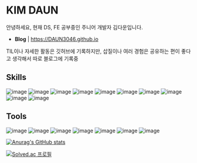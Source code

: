 # KIM DAUN
안녕하세요, 현재 DS, FE 공부중인 주니어 개발자 김다운입니다.
<!-- - **Introduce** | [Notion page](https://www.notion.so/daun3046/Daun-Kim-2c7dcf5935d0463b9b44f65ec0632d13) -->
- **Blog** | https://DAUN3046.github.io

TIL이나 자세한 활동은 깃허브에 기록하지만, 삽질이나 여러 경험은 공유하는 편이 좋다고 생각해서 따로 블로그에 기록중

## Skills
<!-- 기술 스택 -->
<!-- HTML5, CSS, JS, React, Python, R, C++, C#, Mysql, Swift, Github-->
![image](https://img.shields.io/badge/HTML5-E34F26?style=for-the-badge&logo=HTML5&logoColor=white)
![image](https://img.shields.io/badge/CSS3-1572B6?style=for-the-badge&logo=CSS3&logoColor=white)
![image](https://img.shields.io/badge/JavaScript-F7DF1E?style=for-the-badge&logo=JavaScript&logoColor=black)
![image](https://img.shields.io/badge/React-20232A?style=for-the-badge&logo=react&logoColor=61DAFB)
![image](https://img.shields.io/badge/Python-3776AB?style=for-the-badge&logo=Python&logoColor=white)
![image](https://img.shields.io/badge/R-007396?style=for-the-badge&logo=R&logoColor=white)
![image](https://img.shields.io/badge/C++-A8B9CC?style=for-the-badge&logo=c%2B%2B&logoColor=white)
![image](https://img.shields.io/badge/MySQL-4479A1?style=for-the-badge&logo=MySQL&logoColor=white)
![image](https://img.shields.io/badge/Swift-F05138?style=for-the-badge&logo=Swift&logoColor=white)
![image](https://img.shields.io/badge/Github-181717?style=for-the-badge&logo=Github&logoColor=white)
<!-- ![image](https://img.shields.io/badge/C%23-239120?style=for-the-badge&logo=Csharp&logoColor=white) -->
## Tools
![image](https://img.shields.io/badge/Git-F05032?style=for-the-badge&logo=Git&logoColor=white)
![image](https://img.shields.io/badge/Visual_Studio-5C2D91?style=for-the-badge&logo=VisualStudio&logoColor=white)
![image](https://img.shields.io/badge/Visual_Studio_Code-007ACC?style=for-the-badge&logo=VisualStudioCode&logoColor=white)
![image](https://img.shields.io/badge/Android_Studio-3DDC84?style=for-the-badge&logo=AndroidStudio&logoColor=white)
![image](https://img.shields.io/badge/Xcode-147EFB?style=for-the-badge&logo=Xcode&logoColor=white)
![image](https://img.shields.io/badge/Power_BI-F2C811?style=for-the-badge&logo=powerbi&logoColor=black)
![image](https://img.shields.io/badge/Unity-FFFFFF?style=for-the-badge&logo=Unity&logoColor=black)

<!-- 깃허브 통계 -->
[![Anurag's GitHub stats](https://github-readme-stats.vercel.app/api?username=daun3046)](https://github.com/anuraghazra/github-readme-stats)
<!-- https://github.com/anuraghazra/github-readme-stats -->
<!-- 백준 티어 -->
[![Solved.ac
프로필](http://mazassumnida.wtf/api/generate_badge?boj=daun3046)](https://solved.ac/daun3046)

<!--
**DAUN3046/DAUN3046** is a ✨ _special_ ✨ repository because its `README.md` (this file) appears on your GitHub profile.

Here are some ideas to get you started:

- 🔭 I’m currently working on ...
- 🌱 I’m currently learning ...
- 👯 I’m looking to collaborate on ...
- 🤔 I’m looking for help with ...
- 💬 Ask me about ...
- 📫 How to reach me: ...
- 😄 Pronouns: ...
- ⚡ Fun fact: ... 
-->
